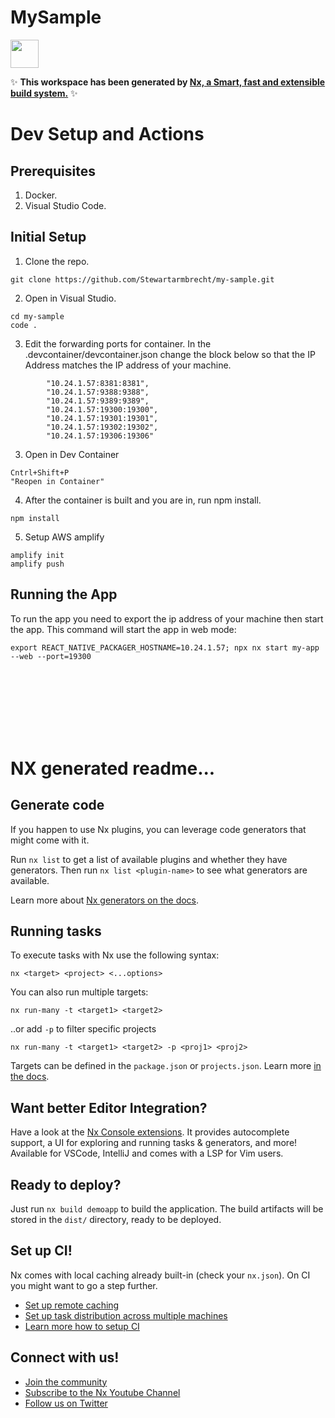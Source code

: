 # MySample

<a alt="Nx logo" href="https://nx.dev" target="_blank" rel="noreferrer"><img src="https://raw.githubusercontent.com/nrwl/nx/master/images/nx-logo.png" width="45"></a>

✨ **This workspace has been generated by [Nx, a Smart, fast and extensible build system.](https://nx.dev)** ✨

# Dev Setup and Actions

## Prerequisites
1. Docker.
2. Visual Studio Code.

## Initial Setup
1. Clone the repo.  
```
git clone https://github.com/Stewartarmbrecht/my-sample.git
```
2. Open in Visual Studio.
```
cd my-sample
code .
```
3. Edit the forwarding ports for container.  In the .devcontainer/devcontainer.json change the block below so that the IP Address matches the IP address of your machine.
```
		"10.24.1.57:8381:8381",
		"10.24.1.57:9388:9388",
		"10.24.1.57:9389:9389",
		"10.24.1.57:19300:19300",
		"10.24.1.57:19301:19301",
		"10.24.1.57:19302:19302",
		"10.24.1.57:19306:19306"
```

3. Open in Dev Container
```
Cntrl+Shift+P
"Reopen in Container"
```
4. After the container is built and you are in, run npm install.
```
npm install
```
5. Setup AWS amplify
```
amplify init
amplify push
```

## Running the App
To run the app you need to export the ip address of your machine then start the app.  This command will start the app in web mode:

```
export REACT_NATIVE_PACKAGER_HOSTNAME=10.24.1.57; npx nx start my-app --web --port=19300
```

<br>
<br>
<br>
<br>
<br>
<br>

# NX generated readme...
## Generate code

If you happen to use Nx plugins, you can leverage code generators that might come with it.

Run `nx list` to get a list of available plugins and whether they have generators. Then run `nx list <plugin-name>` to see what generators are available.

Learn more about [Nx generators on the docs](https://nx.dev/plugin-features/use-code-generators).

## Running tasks

To execute tasks with Nx use the following syntax:

```
nx <target> <project> <...options>
```

You can also run multiple targets:

```
nx run-many -t <target1> <target2>
```

..or add `-p` to filter specific projects

```
nx run-many -t <target1> <target2> -p <proj1> <proj2>
```

Targets can be defined in the `package.json` or `projects.json`. Learn more [in the docs](https://nx.dev/core-features/run-tasks).

## Want better Editor Integration?

Have a look at the [Nx Console extensions](https://nx.dev/nx-console). It provides autocomplete support, a UI for exploring and running tasks & generators, and more! Available for VSCode, IntelliJ and comes with a LSP for Vim users.

## Ready to deploy?

Just run `nx build demoapp` to build the application. The build artifacts will be stored in the `dist/` directory, ready to be deployed.

## Set up CI!

Nx comes with local caching already built-in (check your `nx.json`). On CI you might want to go a step further.

- [Set up remote caching](https://nx.dev/core-features/share-your-cache)
- [Set up task distribution across multiple machines](https://nx.dev/nx-cloud/features/distribute-task-execution)
- [Learn more how to setup CI](https://nx.dev/recipes/ci)

## Connect with us!

- [Join the community](https://nx.dev/community)
- [Subscribe to the Nx Youtube Channel](https://www.youtube.com/@nxdevtools)
- [Follow us on Twitter](https://twitter.com/nxdevtools)
